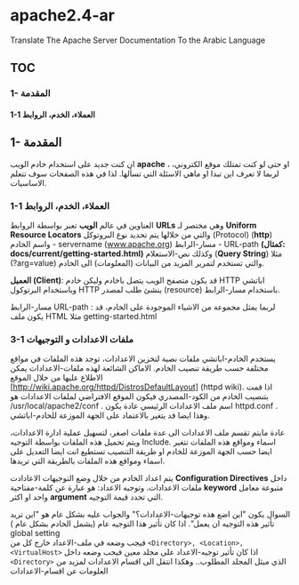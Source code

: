 # apache2.4-ar
Translate The Apache Server Documentation To the Arabic Language

## TOC
### 1- المقدمة
#### 1-1 العملاء، الخدم، الروابط 



## 1- المقدمة
ان كنت جديد على استخدام خادم الويب **apache** ، او حتى لو كنت تمتلك
موقع الكتروني، لربما لا تعرف اين تبدا او ماهي الاسئلة التي تسألها. لذا في هذه الصفحات
سوف تتعلم الاساسيات.

### 1-1 العملاء، الخدم، الروابط 
العناوين في عالم **الويب** تعبر بواسطة الروابط **URLs** 
وهي مختصر لـ **Uniform Resource Locators** 
والتي من خلالها يتم تحديد نوع البروتوكل (Protocol)
 (**http**) 
 واسم الخادم - servername (www.apache.org)
مسار-الرابط - URL-path __(كمثال: docs/current/getting-started.html)__
وكذلك نص-الاستعلام (**Query String**) مثلا 
(?arg=value)
والتي تستخدم لتمرير المزيد من البيانات (المعلومات) الى الخادم.

**العميل (Client)**:
قد يكون متصفح الويب يتصل باخادم وليكن خادم HTTP اباتشي
وباستخدام البرتوكول HTTP 
ينشئ طلب لمصدر (resource) 
باستخدام مسار-الرابط.

مسار-الرابط URL-path : 
لربما يمثل مجموعة من الاشياء الموجودة على الخادم، قد يكون
ملف HTML مثلا getting-started.html 


### 3-1 ملفات الاعدادات و التوجيهات
يستخدم الخادم-اباتشي ملفات نصية لتخزين الاعدادات، توجد هذه الملفات في مواقع مختلفة حسب طريقة
تنصيب الخادم. الاماكن الشائعة لهذه ملفات-الاعدادات يمكن الاطلاع عليها من خلال الموقع
[http://wiki.apache.org/httpd/DistrosDefaultLayout] (httpd wiki).
اذا قمت بتنصيب الخادم من الكود-المصدري فيكون الموقع الافتراضي لملفات الاعدادات هو 
/usr/local/apache2/conf . 
اسم ملف الاعدادات الرئيسي عادة يكون 
httpd.conf .
وهذا ايضا قد يتغير بالاعتماد على الجهة الموزعة  للخادم-اباتشي.

عادة مايتم تقسم ملف الاعدادات الى عدة ملفات  اصغر، لتسهيل عملية ادارة الاعدادات، 
ويتم تحميل هذه الملفات بواسطة التوجيه Include.
اسماء ومواقع هذه الملفات تتغير ايضا حسب الجهة الموزعة للخادم او طريقة التنصيب
تستطيع انت ايضا التعديل على اسماء ومواقع هذه الملفات بالطريقة التي تريدها.

 يتم اعداد الخادم من خلال وضع التوجيهات الاعادادت **Configuration Directives**
 داخل ملفات الاعدادات. 
 وتوجيه الاعداد: هو عبارة عن كلمة-مفتاحية **keyword** 
 متبوعة معامل واحد او اكثر **argument** 
 التي تحدد قيمة التوجيه.

 السوال يكون "اين اضع هذه توجيهات-الاعدادات؟" 
 والجواب عليه بشكل عام هو "اين تريد تأثير هذه التوجيه ان يعمل". 
 اذا كان تأثير هذا التوجيه عام (يشمل الخادم بشكل عام ) global setting  
 فيجب وضعه في ملف-الاعداد خارج كل من 
 ```<Directory>, <Location>, <VirtualHost>``` 
 اذا كان تأثير توجيه-الاعداد على مجلد معين فيجب وضعه داخل 
 ```<Directory>``` الذي ميثل المجلد المطلوب.. وهكذا 
 انتقل الى اقسام الاعدادات لمزيد من العلومات عن اقسام-الاعدادات
 
